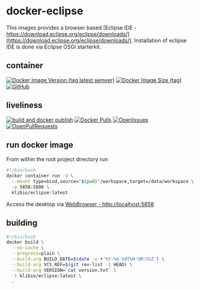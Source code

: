 # docker-eclipse

This images provides a browser based [Eclipse IDE - https://download.eclipse.org/eclipse/downloads/](https://download.eclipse.org/eclipse/downloads/).
Installation of eclipse IDE is done via Eclipse OSGi starterkit.

## container
[![Docker Image Version (tag latest semver)](https://img.shields.io/docker/v/klibio/eclipse/latest)](https://hub.docker.com/r/klibio/eclipse)
[![Docker Image Size (tag)](https://img.shields.io/docker/image-size/klibio/eclipse/latest)](https://hub.docker.com/r/klibio/eclipse)
[![GitHub](https://img.shields.io/github/license/klibio/docker-eclipse)](https://raw.githubusercontent.com/klibio/docker-eclipse/main/LICENSE)

## liveliness
[![build and docker publish](https://github.com/klibio/docker-eclipse/actions/workflows/actions_build.yml/badge.svg)](https://github.com/klibio/docker-eclipse/actions/workflows/actions_build.yml?query=branch%3Amain)
[![Docker Pulls](https://img.shields.io/docker/pulls/klibio/eclipse)](https://hub.docker.com/repository/docker/klibio/eclipse)
[![OpenIssues](https://img.shields.io/github/issues-raw/klibio/docker-eclipse)](https://github.com/klibio/docker-eclipse/issues?q=is%3Aopen+is%3Aissue)
[![OpenPullRequests](https://img.shields.io/github/issues-pr-raw/klibio/docker-eclipse)](https://github.com/klibio/docker-eclipse/pulls?q=is%3Aopen+is%3Apr)

## run docker image
From within the root project directory run 
```bash
#!/bin/bash
docker container run -d \
  --mount type=bind,source="$(pwd)"/workspace,target=/data/workspace \
  -p 5858:5800 \
  klibio/eclipse:latest
```

Access the desktop via [WebBrowser - http://localhost:5858](http://localhost:5858)

## building
```bash
#!/bin/bash
docker build \
  --no-cache \
  --progress=plain \
  --build-arg BUILD_DATE=$(date -u +'%Y-%m-%dT%H:%M:%SZ') \
  --build-arg VCS_REF=$(git rev-list -1 HEAD) \
  --build-arg VERSION=`cat version.txt` \
  -t klibio/eclipse:latest \
  .
```



